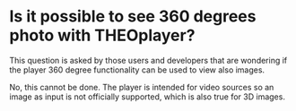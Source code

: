 # Is it possible to see 360 degrees photo with THEOplayer?

This question is asked by those users and developers that are wondering if the player 360 degree functionality can be used to view also images.

No, this cannot be done. The player is intended for video sources so an image as input is not officially supported, which is also true for 3D images.